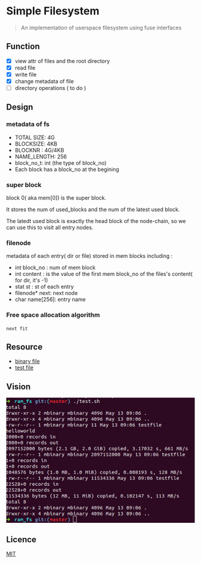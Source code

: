 # Simple Filesystem
> An implementation of userspace filesystem using fuse interfaces

## Function
- [x] view attr of files and the root directory
- [x] read file
- [x] write file
- [x] change metadata of file
- [ ] directory operations ( to do )
## Design
### metadata of fs
* TOTAL SIZE: 4G
* BLOCKSIZE: 4KB
* BLOCKNR  : 4G/4KB
* NAME_LENGTH: 256
* block_no_t: int  (the type of block_no)
* Each block has a block_no at the begining 
### super block
block 0( aka mem[0]) is the super block.

It stores the num of used_blocks and the num of the latest used block.

The latedt used block is exactly the head block of the node-chain, so we can use this to visit all entry nodes.
### filenode 
metadata of each entry( dir or file) stored in mem blocks 
including : 
* int block_no  : num of mem block
* int content   : is the value of the first mem block_no of the files's content( for dir, it's -1)
* stat st       : st of each entry
* filenode\* next: next node
* char name[256]: entry name 

### Free space allocation algorithm 
`next fit`

## Resource
- [binary file](src/oshfs)
- [test file](src/test.sh)

## Vision
![](src/fs.png)

## Licence
[MIT](LICENCE)
